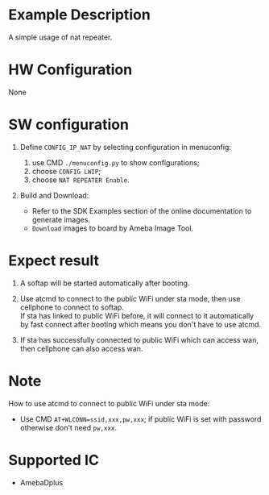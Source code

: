 # Example Description

A simple usage of nat repeater.

# HW Configuration

None

# SW configuration

1. Define `CONFIG_IP_NAT` by selecting configuration in menuconfig:
	1. use CMD `./menuconfig.py` to show configurations;
	2. choose `CONFIG LWIP`;
	3. choose `NAT REPEATER Enable`.

2. Build and Download:
   * Refer to the SDK Examples section of the online documentation to generate images.
   * `Download` images to board by Ameba Image Tool.

# Expect result

1. A softap will be started automatically after booting.

2. Use atcmd to connect to the public WiFi under sta mode, then use cellphone to connect to softap.  
If sta has linked to public WiFi before, it will connect to it automatically by fast connect after booting which means you don't have to use atcmd.

3. If sta has successfully connected to public WiFi which can access wan, then cellphone can also access wan.

# Note

How to use atcmd to connect to public WiFi under sta mode:
   - Use CMD `AT+WLCONN=ssid,xxx,pw,xxx`; if public WiFi is set with password otherwise don't need `pw,xxx`.

# Supported IC

- AmebaDplus

